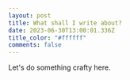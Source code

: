 ```yaml
---
layout: post
title: What shall I write about?
date: 2023-06-30T13:00:01.336Z
title_color: "#ffffff"
comments: false
---
```

L﻿et's do something crafty here.